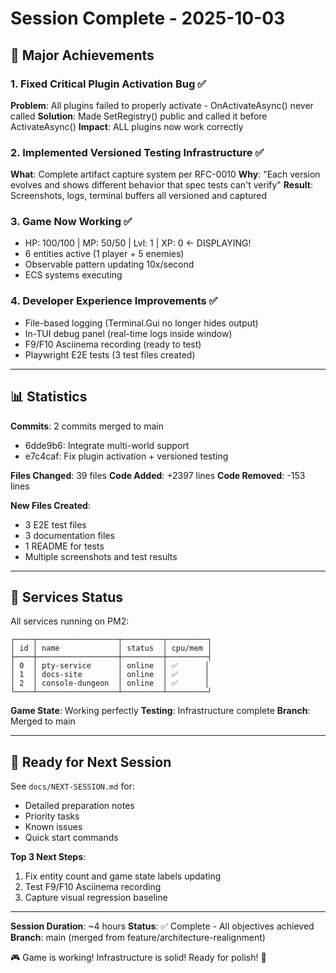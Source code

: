 # Session Complete - 2025-10-03

## 🎉 Major Achievements

### 1. Fixed Critical Plugin Activation Bug ✅
**Problem**: All plugins failed to properly activate - OnActivateAsync() never called
**Solution**: Made SetRegistry() public and called it before ActivateAsync()
**Impact**: ALL plugins now work correctly

### 2. Implemented Versioned Testing Infrastructure ✅
**What**: Complete artifact capture system per RFC-0010
**Why**: "Each version evolves and shows different behavior that spec tests can't verify"
**Result**: Screenshots, logs, terminal buffers all versioned and captured

### 3. Game Now Working ✅
- HP: 100/100 | MP: 50/50 | Lvl: 1 | XP: 0 ← DISPLAYING!
- 6 entities active (1 player + 5 enemies)
- Observable pattern updating 10x/second
- ECS systems executing

### 4. Developer Experience Improvements ✅
- File-based logging (Terminal.Gui no longer hides output)
- In-TUI debug panel (real-time logs inside window)
- F9/F10 Asciinema recording (ready to test)
- Playwright E2E tests (3 test files created)

---

## 📊 Statistics

**Commits**: 2 commits merged to main
- 6dde9b6: Integrate multi-world support
- e7c4caf: Fix plugin activation + versioned testing

**Files Changed**: 39 files
**Code Added**: +2397 lines
**Code Removed**: -153 lines

**New Files Created**:
- 3 E2E test files
- 3 documentation files
- 1 README for tests
- Multiple screenshots and test results

---

## 🚀 Services Status

All services running on PM2:
```
┌────┬──────────────────┬─────────┬─────────┐
│ id │ name             │ status  │ cpu/mem │
├────┼──────────────────┼─────────┼─────────┤
│ 0  │ pty-service      │ online  │ ✅      │
│ 1  │ docs-site        │ online  │ ✅      │
│ 2  │ console-dungeon  │ online  │ ✅      │
└────┴──────────────────┴─────────┴─────────┘
```

**Game State**: Working perfectly
**Testing**: Infrastructure complete
**Branch**: Merged to main

---

## 🎯 Ready for Next Session

See `docs/NEXT-SESSION.md` for:
- Detailed preparation notes
- Priority tasks
- Known issues
- Quick start commands

**Top 3 Next Steps**:
1. Fix entity count and game state labels updating
2. Test F9/F10 Asciinema recording
3. Capture visual regression baseline

---

**Session Duration**: ~4 hours
**Status**: ✅ Complete - All objectives achieved
**Branch**: main (merged from feature/architecture-realignment)

🎮 Game is working! Infrastructure is solid! Ready for polish! 🚀
